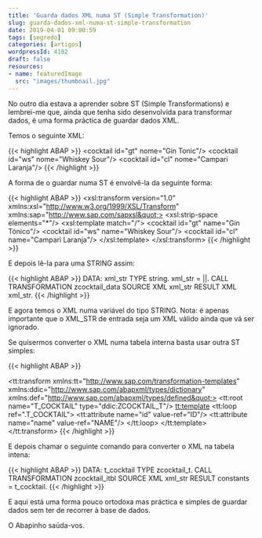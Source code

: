 ```yaml
---
title: 'Guarda dados XML numa ST (Simple Transformation)'
slug: guarda-dados-xml-numa-st-simple-transformation
date: 2019-04-01 09:00:59
tags: [segredo]
categories: [artigos]
wordpressId: 4182
draft: false
resources:
- name: featuredImage
  src: "images/thumbnail.jpg"
---
```

No outro dia estava a aprender sobre ST (Simple Transformations) e lembrei-me que, ainda que tenha sido desenvolvida para transformar dados, é uma forma práctica de guardar dados XML.

Temos o seguinte XML:

{{< highlight ABAP >}}
  <cocktails>
    <cocktail id=&quot;gt&quot; nome=&quot;Gin Tonic&quot;/>
    <cocktail id=&quot;ws&quot; nome=&quot;Whiskey Sour&quot;/>
    <cocktail id=&quot;cl&quot; nome=&quot;Campari Laranja&quot;/>
  </cocktails>{{< /highlight >}}

<!--more-->

A forma de o guardar numa ST é envolvê-la da seguinte forma:

{{< highlight ABAP >}}
<xsl:transform version=&quot;1.0&quot;
  xmlns:xsl=&quot;http://www.w3.org/1999/XSL/Transform&quot;
  xmlns:sap=&quot;http://www.sap.com/sapxsl&quot;>
  <xsl:strip-space elements=&quot;*&quot;/>
  <xsl:template match=&quot;/&quot;>
    <cocktails>
      <cocktail id=&quot;gt&quot; name=&quot;Gin Tónico&quot;/>
      <cocktail id=&quot;ws&quot; name=&quot;Whiskey Sour&quot;/>
      <cocktail id=&quot;cl&quot; name=&quot;Campari Laranja&quot;/>
    </cocktails>
  </xsl:template>
</xsl:transform>
{{< /highlight >}}

E depois lê-la para uma STRING assim:

{{< highlight ABAP >}}
DATA: xml_str TYPE string.
xml_str = |<x/>|.
CALL TRANSFORMATION zcocktail_data
  SOURCE XML xml_str
  RESULT XML xml_str.
{{< /highlight >}}

E agora temos o XML numa variável do tipo STRING.
Nota: é apenas importante que o XML_STR de entrada seja um XML válido ainda que vá ser ignorado.

Se quisermos converter o XML numa tabela interna basta usar outra ST simples:

{{< highlight ABAP >}}
<?sap.transform simple?>
<tt:transform 
  xmlns:tt=&quot;http://www.sap.com/transformation-templates&quot; 
  xmlns:ddic=&quot;http://www.sap.com/abapxml/types/dictionary&quot; 
  xmlns:def=&quot;http://www.sap.com/abapxml/types/defined&quot;>
  <tt:root name=&quot;T_COCKTAIL&quot; type=&quot;ddic:ZCOCKTAIL_T&quot;/>
  <tt:template>
    <cocktails>
      <tt:loop ref=&quot;.T_COCKTAIL&quot;>
        <cocktail>
          <tt:attribute name=&quot;id&quot; value-ref=&quot;ID&quot;/>
          <tt:attribute name=&quot;name&quot; value-ref=&quot;NAME&quot;/>
        </cocktail>
      </tt:loop>
    </cocktails>
  </tt:template>
</tt:transform>
{{< /highlight >}}

E depois chamar o seguinte comando para converter o XML na tabela intena:

{{< highlight ABAP >}}
DATA: t_cocktail TYPE zcocktail_t.
CALL TRANSFORMATION zcocktail_itbl
  SOURCE XML xml_str
  RESULT constants = t_cocktail.
{{< /highlight >}}

E aqui está uma forma pouco ortodoxa mas práctica e simples de guardar dados sem ter de recorrer à base de dados.

O Abapinho saúda-vos.
